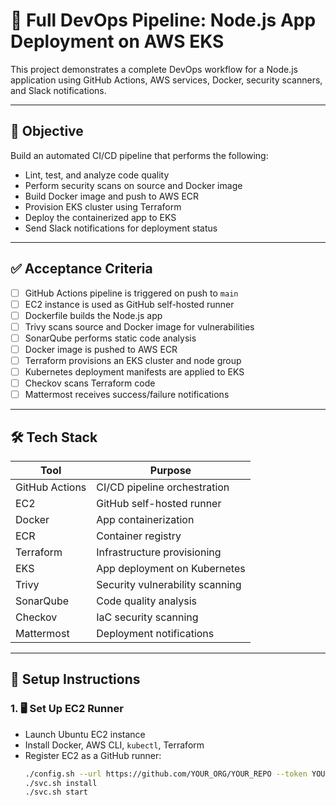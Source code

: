 # 🚀 Full DevOps Pipeline: Node.js App Deployment on AWS EKS

This project demonstrates a complete DevOps workflow for a Node.js application using GitHub Actions, AWS services, Docker, security scanners, and Slack notifications.

---

## 📌 Objective

Build an automated CI/CD pipeline that performs the following:

- Lint, test, and analyze code quality
- Perform security scans on source and Docker image
- Build Docker image and push to AWS ECR
- Provision EKS cluster using Terraform
- Deploy the containerized app to EKS
- Send Slack notifications for deployment status

---

## ✅ Acceptance Criteria

- [ ] GitHub Actions pipeline is triggered on push to `main`
- [ ] EC2 instance is used as GitHub self-hosted runner
- [ ] Dockerfile builds the Node.js app
- [ ] Trivy scans source and Docker image for vulnerabilities
- [ ] SonarQube performs static code analysis
- [ ] Docker image is pushed to AWS ECR
- [ ] Terraform provisions an EKS cluster and node group
- [ ] Kubernetes deployment manifests are applied to EKS
- [ ] Checkov scans Terraform code
- [ ] Mattermost receives success/failure notifications

---

## 🛠️ Tech Stack

| Tool          | Purpose                            |
|---------------|------------------------------------|
| GitHub Actions | CI/CD pipeline orchestration       |
| EC2            | GitHub self-hosted runner          |
| Docker         | App containerization               |
| ECR            | Container registry                 |
| Terraform      | Infrastructure provisioning        |
| EKS            | App deployment on Kubernetes       |
| Trivy          | Security vulnerability scanning    |
| SonarQube      | Code quality analysis              |
| Checkov        | IaC security scanning              |
| Mattermost          | Deployment notifications           |

---

## 🧱 Setup Instructions

### 1. 🖥️ Set Up EC2 Runner
- Launch Ubuntu EC2 instance
- Install Docker, AWS CLI, `kubectl`, Terraform
- Register EC2 as a GitHub runner:
  ```bash
  ./config.sh --url https://github.com/YOUR_ORG/YOUR_REPO --token YOUR_TOKEN
  ./svc.sh install
  ./svc.sh start
